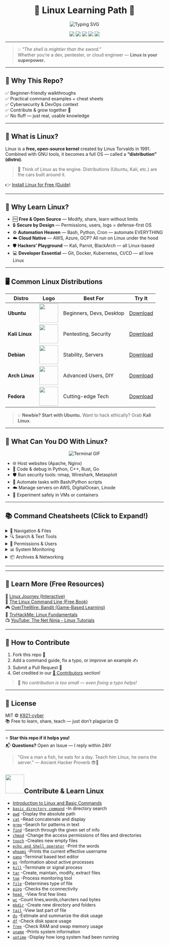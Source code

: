 <h1 align="center">🐧 Linux Learning Path 🚀</h1>

<p align="center">
   <img src="https://readme-typing-svg.herokuapp.com?size=28&color=00FFAA&center=true&vCenter=true&width=600&lines=Master+Linux+Step+by+Step;Learn+Commands+Like+a+Pro;Open+Source+%7C+Cybersecurity+%7C+DevOps" alt="Typing SVG" />
</p>

<p align="center">
   <img src="https://img.shields.io/badge/Linux-Learning%20Path-blue?logo=linux&logoColor=white" />
   <img src="https://img.shields.io/badge/Open%20Source-❤-brightgreen?logo=opensourceinitiative" />
   <img src="https://img.shields.io/badge/Contributions-Welcome-orange?logo=github" />
   <img src="https://img.shields.io/github/stars/K921-cyber/linux-learning-path?style=social" />
   <img src="https://komarev.com/ghpvc/?username=K921-cyber&label=Profile+Views&color=blueviolet" />
</p>

---

> 💡 *"The shell is mightier than the sword."*  
> Whether you’re a dev, pentester, or cloud engineer — **Linux is your superpower.**

---

## 🌟 Why This Repo?

✅ Beginner-friendly walkthroughs  
✅ Practical command examples + cheat sheets  
✅ Cybersecurity & DevOps context  
✅ Contribute & grow together 🤝  
✅ No fluff — just real, usable knowledge

---

## 🐧 What is Linux?

Linux is a **free, open-source kernel** created by Linus Torvalds in 1991. Combined with GNU tools, it becomes a full OS — called a **“distribution” (distro)**.

> 🔧 Think of Linux as the engine. Distributions (Ubuntu, Kali, etc.) are the cars built around it.

👉 [Install Linux for Free (Guide)](#-common-linux-distributions)

---

## 🚀 Why Learn Linux?


- 🆓 **Free & Open Source** — Modify, share, learn without limits
- 🔒 **Secure by Design** — Permissions, users, logs = defense-first OS
- ⚙️ **Automation Heaven** — Bash, Python, Cron — automate EVERYTHING
- ☁️ **Cloud Native** — AWS, Azure, GCP? All run on Linux under the hood
- 🛡️ **Hackers’ Playground** — Kali, Parrot, BlackArch — all Linux-based
- 💻 **Developer Essential** — Git, Docker, Kubernetes, CI/CD — all love Linux


---

## 🖥️ Common Linux Distributions

| Distro | Logo | Best For | Try It |
|--------|------|----------|--------|
| **Ubuntu** |  <img src="https://upload.wikimedia.org/wikipedia/commons/thumb/9/9e/UbuntuCoF.svg/2048px-UbuntuCoF.svg.png" width="60"/> | Beginners, Devs, Desktop | [Download](https://ubuntu.com/download) |
| **Kali Linux** |  <img src="https://upload.wikimedia.org/wikipedia/commons/2/2b/Kali-dragon-icon.svg" width="60"/> | Pentesting, Security | [Download](https://www.kali.org/get-kali/) |
| **Debian** |  <img src="https://upload.wikimedia.org/wikipedia/commons/0/04/Debian_logo.png" width="60"/>  | Stability, Servers | [Download](https://www.debian.org/) | 
| **Arch Linux** | <img src="https://upload.wikimedia.org/wikipedia/commons/thumb/1/13/Arch_Linux_%22Crystal%22_icon.svg/1200px-Arch_Linux_%22Crystal%22_icon.svg.png" width="60"/>  | Advanced Users, DIY | [Download](https://archlinux.org/) |
| **Fedora** | <img src="https://upload.wikimedia.org/wikipedia/commons/thumb/4/41/Fedora_icon_%282021%29.svg/1044px-Fedora_icon_%282021%29.svg.png" width="60" /> | Cutting-edge Tech | [Download](https://fedoraproject.org/) |

> 💡 **Newbie? Start with Ubuntu.** Want to hack ethically? Grab **Kali Linux**.

---

## 🎯 What Can You DO With Linux?

<div align="center">

![Terminal GIF](https://media1.giphy.com/media/v1.Y2lkPTc5MGI3NjExbWt1MHptazlpbnQwN3ljcnA4ZGVidmY0dnczN3RicHFkNm02dGZ5MCZlcD12MV9pbnRlcm5hbF9naWZfYnlfaWQmY3Q9Zw/dDwicM3uFUqfC/giphy.gif)

</div>

- 🌐 Host websites (Apache, Nginx)
- 🐍 Code & debug in Python, C++, Rust, Go
- 🛡️ Run security tools: nmap, Wireshark, Metasploit
- 🤖 Automate tasks with Bash/Python scripts
- ☁️ Manage servers on AWS, DigitalOcean, Linode
- 🧪 Experiment safely in VMs or containers

---

## 📚 Command Cheatsheets (Click to Expand!)

<details>
<summary>📁 Navigation & Files</summary>

| Command | Description | Example |
|---------|-------------|---------|
| `pwd` | Show current directory | `pwd` → `/home/user` |
| `ls` | List files | `ls -la` → show hidden + details |
| `cd` | Change directory | `cd /var/log` |
| `mkdir` | Create folder | `mkdir myproject` |
| `touch` | Create empty file | `touch notes.txt` |
| `cp` | Copy file/folder | `cp file1.txt backup/` |
| `mv` | Move/rename | `mv old.txt new.txt` |
| `rm` | Delete file | `rm temp.txt` *(careful!)* |

</details>

<details>
<summary>🔍 Search & Text Tools</summary>

| Command | Description | Example |
|---------|-------------|---------|
| `cat` | Display file content | `cat file.txt` |
| `less` | Scroll through large files | `less big.log` |
| `grep` | Search text patterns | `grep "error" syslog.log` |
| `find` | Search for files | `find / -name "*.conf"` |
| `head` / `tail` | View start/end of file | `tail -f logfile.log` |
| `wc` | Count lines/words | `wc -l file.txt` |

</details>

<details>
<summary>🔐 Permissions & Users</summary>

| Command | Description | Example |
|---------|-------------|---------|
| `chmod` | Change permissions | `chmod +x script.sh` |
| `chown` | Change owner | `sudo chown user:group file` |
| `whoami` | Show current user | `whoami` → `kali` |
| `sudo` | Run as admin | `sudo apt update` |
| `passwd` | Change password | `passwd` |

</details>

<details>
<summary>📊 System Monitoring</summary>

| Command | Description | Example |
|---------|-------------|---------|
| `top` / `htop` | Live process viewer | `htop` *(install first)* |
| `ps` | List processes | `ps aux \| grep firefox` |
| `kill` | Terminate process | `kill 1234` |
| `df` | Disk space | `df -h` |
| `du` | Folder size | `du -sh /home` |
| `free` | Memory usage | `free -m` |
| `uname` | System info | `uname -a` |
| `uptime` | System uptime | `uptime` |

</details>

<details>
<summary>📦 Archives & Networking</summary>

| Command | Description | Example |
|---------|-------------|---------|
| `tar` | Compress/extract | `tar -czvf archive.tar.gz folder/` |
| `ping` | Test connectivity | `ping google.com` |
| `ifconfig` / `ip` | Network config | `ip addr show` |
| `ssh` | Remote login | `ssh user@server.com` |
| `scp` | Secure copy | `scp file.txt user@host:/path` |

</details>

---


---

## 📖 Learn More (Free Resources)

🔗 [Linux Journey (Interactive)](https://linuxjourney.com)  
📘 [The Linux Command Line (Free Book)](https://linuxcommand.org/tlcl.php)  
🎮 [OverTheWire: Bandit (Game-Based Learning)](https://overthewire.org/wargames/bandit/)  
🧪 [TryHackMe: Linux Fundamentals](https://tryhackme.com/room/linuxfundamentals)  
📺 [YouTube: The Net Ninja - Linux Tutorials](https://youtube.com/playlist?list=PL4cUxeGkcC9iSUQijlxawrdwYlVppYRVD)

---

## 🤝 How to Contribute

1. Fork this repo 🍴
2. Add a command guide, fix a typo, or improve an example ✍️
3. Submit a Pull Request 🔄
4. Get credited in our [🌟 Contributors](#-contributors) section!

> 💬 *No contribution is too small — even fixing a typo helps!*

---

## 📜 License

MIT © [K921-cyber](https://github.com/K921-cyber)  
📚 Free to learn, share, teach — just don’t plagiarize 😊

---

⭐ **Star this repo if it helps you!**  
📬 **Questions?** Open an Issue — I reply within 24h!

> “Give a man a fish, he eats for a day. Teach him Linux, he owns the server.” — Ancient Hacker Proverb 😎🐧



##  <img src="https://upload.wikimedia.org/wikipedia/commons/thumb/3/35/Tux.svg/330px-Tux.svg.png" width="60"/>Contribute & Learn Linux

- [Introduction to Linux and Basic Commands](linux-intro.md)
- [`basic directory command`](info/linux-intro.md) -In directory search
- [`pwd`](info/pwd.md) -Display the absolute path
- [`cat`](info/cat.md) –Read concatenate and display
- [`grep`](info/grep.md) –Search for patterns in text
- [`find`](info/find.md) -Search through the given set of info 
- [`chmod`](info/chmod.md) -Change the access permissions of files and directories
- [`touch`](info/touch.md) -Creates new empty files
- [`echo and Shell operator`](info/echo.md) -Print the words
- [`whoami`](info/whoami.md) -Prints the current effective username
- [`nano`](info/nano.md) -Terminal based text editor
- [ `ps`](info/ps.md) -Information about active processes
- [`kill`](info/kill.md) -Terminate or signal process
- [`tar`](info/tar.md) -Create, maintain, modify, extract files
- [`top`](info/top.md) -Process monitoring tool
- [`file`](info/file.md) -Determines type of file
- [`ping`](info/ping.md) -Checks the cconnectivity
- [`head `](info/head.md) -View first few lines
- [`wc`](info/wc.md) -Count lines,words,charcters nad bytes
- [`mkdir`](info/mkdir) -Create new directory and folders
- [`tail`](info/tail.md) -View last part of file
- [`du`](info/du.md) -Estimate and summarize the disk usage
- [`df`](info/df.md) -Check disk space usage
- [`free`](info/free.md) -Check RAM and swap memory usage
- [`uname`](info/uname.md) -Prints system information
- [`uptime`](info/uptime.md) -Display how long system had been running 


